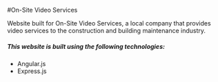 #On-Site Video Services

Website built for On-Site Video Services, a local company that provides video services to the construction and building maintenance industry.

##### This website is built using the following technologies:
- Angular.js
- Express.js